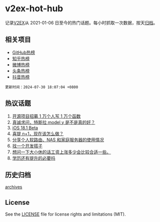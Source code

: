 # v2ex-hot-hub

 记录[V2EX](https://www.v2ex.com/)从 2021-01-06 日至今的热门话题。每小时抓取一次数据，按天[归档](archives)。
 
 ## 相关项目

- [GitHub热榜](https://github.com/it985/github-hot-hub)
- [知乎热榜](https://github.com/it985/zhihu-hot-hub)
- [微博热榜](https://github.com/it985/weibo-hot-hub)
- [头条热榜](https://github.com/it985/toutiao-hot-hub)
- [抖音热榜](https://github.com/it985/douyin-hot-hub)


 `更新时间：2024-07-30 18:07:04 +0800`

## 热议话题

1. [开源项目招募 1 万个人写 1 万个函数](https://www.v2ex.com/t/1061102)
1. [真诚求问，特斯拉 model y 是不是真的好？](https://www.v2ex.com/t/1061134)
1. [iOS 18.1 Beta](https://www.v2ex.com/t/1061034)
1. [喜提 n+1，现在该怎么做？](https://www.v2ex.com/t/1060989)
1. [分享个人软路由、NAS 和家庭服务器的使用情况](https://www.v2ex.com/t/1061012)
1. [找一个开发搭子](https://www.v2ex.com/t/1061094)
1. [想问一下大小休的话工资上涨多少会比较合适一些。](https://www.v2ex.com/t/1061056)
1. [学历还有提升的必要吗](https://www.v2ex.com/t/1061045)

## 历史归档

[archives](archives)

## License

See the [LICENSE](LICENSE) file for license rights and limitations (MIT).
